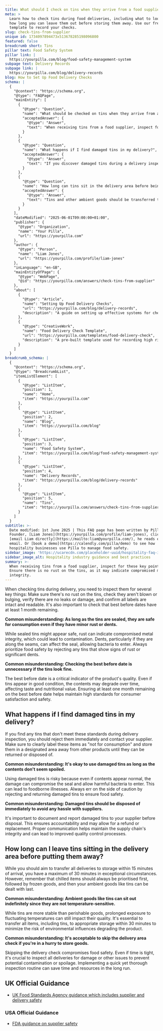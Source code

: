 ```yaml
---
title: What should I check on tins when they arrive from a food supplier?
meta: >
  Learn how to check tins during food deliveries, including what to look for and
  how long you can leave them out before storing them away. Use our free
  template to record your checks.
slug: check-tins-from-supplier
unique id: 1734097894473x513678285198096800
featured: false
breadcrumb short: Tins
pillar text: Food Safety System
pillar link: |
  https://yourpilla.com/blog/food-safety-management-system
subpage text: Delivery Records
subpage link: |
  https://yourpilla.com/blog/delivery-records
blog: How to Set Up Food Delivery Checks
schema: |
  {
    "@context": "https://schema.org",
    "@type": "FAQPage",
    "mainEntity": [
      {
        "@type": "Question",
        "name": "What should be checked on tins when they arrive from a food supplier?",
        "acceptedAnswer": {
          "@type": "Answer",
          "text": "When receiving tins from a food supplier, inspect for these key points: (1) Ensure there is no rust on the tins, as it may indicate compromised metal integrity. (2) Check that the tins are not blown or bulging, which could imply internal pressure potentially from bacterial contamination. (3) Verify there are no leaks or damage to the tins. (4) Confirm all labels are intact and readable, ensuring the best before dates have at least 1 month remaining. Always prioritise food safety by rejecting any tins that show signs of rust or significant dents."
        }
      },
      {
        "@type": "Question",
        "name": "What happens if I find damaged tins in my delivery?",
        "acceptedAnswer": {
          "@type": "Answer",
          "text": "If you discover damaged tins during a delivery inspection, immediately reject them and contact your supplier. Clearly label these items as 'not for consumption' and store them in a designated area away from other products until they can be returned or properly disposed of. Proper documentation and communication with your supplier are essential for accountability and potential refunds or replacements."
        }
      },
      {
        "@type": "Question",
        "name": "How long can tins sit in the delivery area before being put away?",
        "acceptedAnswer": {
          "@type": "Answer",
          "text": "Tins and other ambient goods should be transferred to storage within 15 minutes of delivery, with a maximum allowable time of 30 minutes in exceptional circumstances. Prioritising chilled and frozen items first is crucial, but ambient items like tins should also be stored promptly to minimise risks from environmental changes affecting product quality."
        }
      }
    ],
    "dateModified": "2025-06-01T09:00:00+01:00",
    "publisher": {
      "@type": "Organization",
      "name": "Your Pilla",
      "url": "https://yourpilla.com"
    },
    "author": {
      "@type": "Person",
      "name": "Liam Jones",
      "url": "https://yourpilla.com/profile/liam-jones"
    },
    "inLanguage": "en-GB",
    "mainEntityOfPage": {
      "@type": "WebPage",
      "@id": "https://yourpilla.com/answers/check-tins-from-supplier"
    },
    "about": [
      {
        "@type": "Article",
        "name": "Setting Up Food Delivery Checks",
        "url": "https://yourpilla.com/blog/delivery-records",
        "description": "A guide on setting up effective systems for checking food deliveries to ensure quality and safety."
      },
      {
        "@type": "CreativeWork",
        "name": "Food Delivery Check Template",
        "url": "https://yourpilla.com/templates/food-delivery-check",
        "description": "A pre-built template used for recording high risk deliveries and any issues, ensuring compliance and safety in food deliveries."
      }
    ]
  }
breadcrumb_schema: |
  {
    "@context": "https://schema.org",
    "@type": "BreadcrumbList",
    "itemListElement": [
      {
        "@type": "ListItem",
        "position": 1,
        "name": "Home",
        "item": "https://yourpilla.com"
      },
      {
        "@type": "ListItem",
        "position": 2,
        "name": "Blog",
        "item": "https://yourpilla.com/blog"
      },
      {
        "@type": "ListItem",
        "position": 3,
        "name": "Food Safety System",
        "item": "https://yourpilla.com/blog/food-safety-management-system"
      },
      {
        "@type": "ListItem",
        "position": 4,
        "name": "Delivery Records",
        "item": "https://yourpilla.com/blog/delivery-records"
      },
      {
        "@type": "ListItem",
        "position": 5,
        "name": "Tins",
        "item": "https://yourpilla.com/answers/check-tins-from-supplier"
      }
    ]
  }
subtitle: >-
  Date modified: 1st June 2025 | This FAQ page has been written by Pilla
  Founder, [Liam Jones](https://yourpilla.com/profile/liam-jones), click to
  [email Liam directly](https://mailto:liam@yourpilla.com/), he reads every
  email. Or [book a demo](https://calendly.com/pilla/demo) to see how
  hospitality businesses use Pilla to manage food safety.
sidebar_image: 'https://ucarecdn.com/placeholder-uuid/hospitality-faq-image.jpg'
sidebar_image_alt: Hospitality industry guidance and best practices
summary: >-
  When receiving tins from a food supplier, inspect for these key points: (1)
  Ensure there is no rust on the tins, as it may indicate compromised metal
  integrity.
---
```

When checking tins during delivery, you need to inspect them for several key things: Make sure there's no rust on the tins, check they aren't blown or bulging, verify there are no leaks or damage, and confirm all labels are intact and readable. It's also important to check that best before dates have at least 1 month remaining.

**Common misunderstanding: As long as the tins are sealed, they are safe for consumption even if they have minor rust or dents.**

While sealed tins might appear safe, rust can indicate compromised metal integrity, which could lead to contamination. Dents, particularly if they are along the seams, can affect the seal, allowing bacteria to enter. Always prioritize food safety by rejecting any tins that show signs of rust or significant dents.

**Common misunderstanding: Checking the best before date is unnecessary if the tins look fine.**

The best before date is a critical indicator of the product's quality. Even if tins appear in good condition, the contents may degrade over time, affecting taste and nutritional value. Ensuring at least one month remaining on the best before date helps maintain high standards for consumer satisfaction and safety.

## What happens if I find damaged tins in my delivery?

If you find any tins that don't meet these standards during delivery inspection, you should reject them immediately and contact your supplier. Make sure to clearly label these items as "not for consumption" and store them in a designated area away from other products until they can be returned or disposed of.

**Common misunderstanding: It's okay to use damaged tins as long as the contents don't seem spoiled.**

Using damaged tins is risky because even if contents appear normal, the damage can compromise the seal and allow harmful bacteria to enter. This can lead to foodborne illnesses. Always err on the side of caution by rejecting and returning damaged tins to ensure food safety.

**Common misunderstanding: Damaged tins should be disposed of immediately to avoid any hassle with suppliers.**

It's important to document and report damaged tins to your supplier before disposal. This ensures accountability and may allow for a refund or replacement. Proper communication helps maintain the supply chain's integrity and can lead to improved quality control processes.

## How long can I leave tins sitting in the delivery area before putting them away?

While you should aim to transfer all deliveries to storage within 15 minutes of arrival, you have a maximum of 30 minutes in exceptional circumstances. However, remember that chilled items should always be prioritised first, followed by frozen goods, and then your ambient goods like tins can be dealt with last.

**Common misunderstanding: Ambient goods like tins can sit out indefinitely since they are not temperature-sensitive.**

While tins are more stable than perishable goods, prolonged exposure to fluctuating temperatures can still impact their quality. It's essential to transfer all items, including tins, to appropriate storage within 30 minutes to minimize the risk of environmental influences degrading the product.

**Common misunderstanding: It's acceptable to skip the delivery area check if you're in a hurry to store goods.**

Skipping the delivery check compromises food safety. Even if time is tight, it's crucial to inspect all deliveries for damage or other issues to prevent potential contamination or spoilage. Implementing a quick yet thorough inspection routine can save time and resources in the long run.

## UK Official Guidance

-   [UK Food Standards Agency guidance which includes supplier and delivery safety](https://www.food.gov.uk/business-guidance/managing-food-safety)

### USA Official Guidance

-   [FDA guidance on supplier safety](https://www.fda.gov/food/importing-food-products-united-states/industry-resources-third-party-audit-standards-and-fsma-supplier-verification-requirements)
